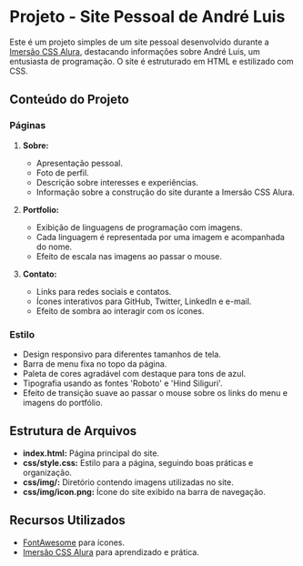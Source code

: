# Projeto - Site Pessoal de André Luis

Este é um projeto simples de um site pessoal desenvolvido durante a [Imersão CSS Alura](https://www.alura.com.br/imersao-css), destacando informações sobre André Luis, um entusiasta de programação. O site é estruturado em HTML e estilizado com CSS.

## Conteúdo do Projeto

### Páginas

1. **Sobre:**
   - Apresentação pessoal.
   - Foto de perfil.
   - Descrição sobre interesses e experiências.
   - Informação sobre a construção do site durante a Imersão CSS Alura.

2. **Portfolio:**
   - Exibição de linguagens de programação com imagens.
   - Cada linguagem é representada por uma imagem e acompanhada do nome.
   - Efeito de escala nas imagens ao passar o mouse.

3. **Contato:**
   - Links para redes sociais e contatos.
   - Ícones interativos para GitHub, Twitter, LinkedIn e e-mail.
   - Efeito de sombra ao interagir com os ícones.

### Estilo

- Design responsivo para diferentes tamanhos de tela.
- Barra de menu fixa no topo da página.
- Paleta de cores agradável com destaque para tons de azul.
- Tipografia usando as fontes 'Roboto' e 'Hind Siliguri'.
- Efeito de transição suave ao passar o mouse sobre os links do menu e imagens do portfólio.

## Estrutura de Arquivos

- **index.html:** Página principal do site.
- **css/style.css:** Estilo para a página, seguindo boas práticas e organização.
- **css/img/:** Diretório contendo imagens utilizadas no site.
- **css/img/icon.png:** Ícone do site exibido na barra de navegação.


## Recursos Utilizados

- [FontAwesome](https://fontawesome.com/) para ícones.
- [Imersão CSS Alura](https://www.alura.com.br/imersao-css) para aprendizado e prática.
